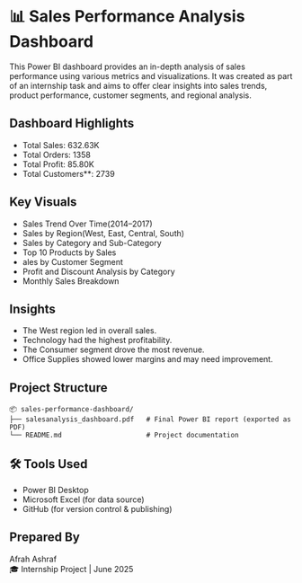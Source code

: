 
# 📊 Sales Performance Analysis Dashboard

This Power BI dashboard provides an in-depth analysis of sales performance using various metrics and visualizations. 
It was created as part of an internship task and aims to offer clear insights into sales trends, product performance, customer segments, and regional analysis.

##  Dashboard Highlights

- Total Sales: 632.63K  
- Total Orders: 1358  
- Total Profit: 85.80K  
- Total Customers**: 2739  

## Key Visuals

- Sales Trend Over Time(2014–2017)
- Sales by Region(West, East, Central, South)
- Sales by Category and Sub-Category
- Top 10 Products by Sales
- ales by Customer Segment
- Profit and Discount Analysis by Category
- Monthly Sales Breakdown
  
## Insights

- The West region led in overall sales.
- Technology had the highest profitability.
- The Consumer segment drove the most revenue.
- Office Supplies showed lower margins and may need improvement.

##  Project Structure

```
📦 sales-performance-dashboard/
├── salesanalysis_dashboard.pdf   # Final Power BI report (exported as PDF)
└── README.md                     # Project documentation
```

## 🛠 Tools Used

- Power BI Desktop
- Microsoft Excel (for data source)
- GitHub (for version control & publishing)

##  Prepared By

Afrah Ashraf  
🎓 Internship Project | June 2025
